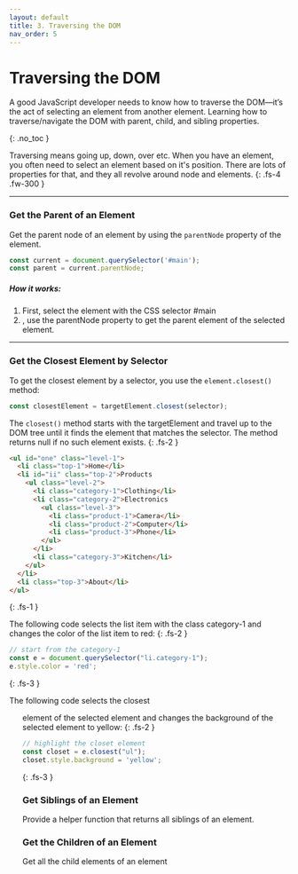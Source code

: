 ```yaml
---
layout: default
title: 3. Traversing the DOM
nav_order: 5
---
```


# Traversing the DOM
A good JavaScript developer needs to know how to traverse the DOM—it’s the act of selecting an element from another element. Learning how to traverse/navigate the DOM with parent, child, and sibling properties.


{: .no_toc }


Traversing means going up, down, over etc. When you have an element, you often need to select an element based on it's position. There are lots of properties for that, and they all revolve around node and elements.
{: .fs-4 .fw-300 }

---
### Get the Parent of an Element
Get the parent node of an element by using the `parentNode` property of the element.
```js
const current = document.querySelector('#main');
const parent = current.parentNode;
```
##### How it works:
1. First, select the element with the CSS selector #main
2. , use the parentNode property to get the parent element of the selected element.

---


### Get the Closest Element by Selector
To get the closest element by a selector, you use the `element.closest()` method:
```js
const closestElement = targetElement.closest(selector);
```
The `closest()` method starts with the targetElement and travel up to the DOM tree until it finds the element that matches the selector. The method returns null if no such element exists.
{: .fs-2  }
```html
<ul id="one" class="level-1">
  <li class="top-1">Home</li>
  <li id="ii" class="top-2">Products
    <ul class="level-2">
      <li class="category-1">Clothing</li>
      <li class="category-2">Electronics
        <ul class="level-3">
          <li class="product-1">Camera</li>
          <li class="product-2">Computer</li>
          <li class="product-3">Phone</li>
        </ul>
      </li>
      <li class="category-3">Kitchen</li>
    </ul>
  </li>
  <li class="top-3">About</li>
</ul>
```
{: .fs-1  }

The following code selects the list item with the class category-1 and changes the color of the list item to red:
{: .fs-2  }

```js
// start from the category-1
const e = document.querySelector("li.category-1");
e.style.color = 'red';
```
{: .fs-3  }

The following code selects the closest <ul> element of the selected element and changes the background of the selected element to yellow:
{: .fs-2  }

```js
// highlight the closet element
const closet = e.closest("ul");
closet.style.background = 'yellow';
```
{: .fs-3  }



### Get Siblings of an Element
Provide a helper function that returns all siblings of an element.

### Get the Children of an Element
Get all the child elements of an element